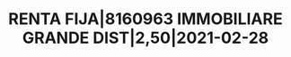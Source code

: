 ---
layout: asset
title: RENTA FIJA|8160963 IMMOBILIARE GRANDE DIST|2,50|2021-02-28
isin: XS1425959316
---